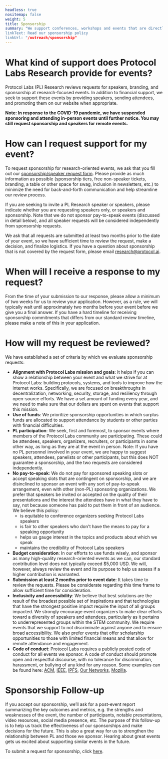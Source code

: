 ```yaml
---
headless: true
nositemap: false
weight: 5
title: Sponsorship
summary: "We support conferences, workshops and events that are directly aligned with the mission and values of Protocol Labs Research. These sponsorships support open source collaboration and innovation, further the visibility and impact of our research, and strengthen relationships between Protocol Labs and other open source communities.
linkText: Read our sponsorship policy
linkUrl: "/outreach/sponsorship"
---
```


# What kind of support does Protocol Labs Research provide for events?

Protocol Labs (PL) Research reviews requests for speakers, branding, and sponsorship at research-focused events.
In addition to financial support, we seek to support these events by providing speakers, sending attendees, and promoting them on our website when appropriate.

**Note: In response to the COVID-19 pandemic, we have suspended sponsoring and attending in-person events until further notice. You may still request sponsorship and speakers for remote events.**

# How can I request support for my event?

To request sponsorship for research-oriented events, we ask that you fill out our [sponsorship/speaker request form](https://protocollabs.smapply.io/prog/sponsorship/). Please provide as much information as possible (sponsorship tiers, free non-speaker tickets, branding, a table or other space for swag, inclusion in newsletters, etc.) to minimize the need for back-and-forth communication and help streamline our review process.

If you are seeking to invite a PL Research speaker or speakers, please indicate whether you are requesting speakers only, or speakers and sponsorship. Note that we do not sponsor pay-to-speak events (discussed in detail below), and all speaker requests will be considered independently from sponsorship requests.

We ask that all requests are submitted at least two months prior to the date of your event, so we have sufficient time to review the request, make a decision, and finalize logistics. If you have a question about sponsorship that is not covered by the request form, please email [research@protocol.ai](mailto:research@protocol.ai).

# When will I receive a response to my request?
From the time of your submission to our response, please allow a minimum of two weeks for us to review your application. However, as a rule, we will typically wait until approximately two months before your event before we give you a final answer. If you have a hard timeline for receiving sponsorship commitments that differs from our standard review timeline, please make a note of this in your application.

# How will my request be reviewed?

We have established a set of criteria by which we evaluate sponsorship requests:

- **Alignment with Protocol Labs mission and goals**: It helps if you can show a relationship between your event and what we strive for at Protocol Labs: building protocols, systems, and tools to improve how the internet works. Specifically, we are focused on breakthroughs in decentralization, networking, security, storage, and resiliency through open-source efforts. We have a set amount of funding every year, and we need to make sure that our dollars are spent on events that support this mission.
- **Use of funds**: We prioritize sponsorship opportunities in which surplus funds are allocated to support attendance by students or other parties with financial difficulties.
- **PL participation**: We seek, first and foremost, to sponsor events where members of the Protocol Labs community are participating. These could be attendees, speakers, organizers, recruiters, or participants in some other way, as long as they are at the event in person. Note: If you have no PL personnel involved in your event, we are happy to suggest speakers, attendees, panelists or other participants, but this does NOT guarantee a sponsorship, and the two requests are considered independently.
- **No pay-to-speak**: We do not pay for sponsored speaking slots or accept speaking slots that are contingent on sponsorship, and we are disinclined to sponsor an event with any sort of pay-to-speak arrangement, even with other (non-PL) sponsoring organizations. We prefer that speakers be invited or accepted on the quality of their presentations and the interest the attendees have in what they have to say, not because someone has paid to put them in front of an audience. We believe this policy:
  - is equitable to conference organizers seeking Protocol Labs speakers
  - is fair to other speakers who don't have the means to pay for a speaking opportunity
  - helps us gauge interest in the topics and products about which we speak
  - maintains the credibility of Protocol Labs speakers
- **Budget consideration**: In our efforts to use funds wisely, and sponsor as many high-quality research-oriented events as we can, our standard contribution level does not typically exceed $5,000 USD. We will, however, always review the event and its purpose to help us assess if a higher contribution is warranted.
- **Submission at least 2 months prior to event date**: It takes time to review the requests. Please be considerate regarding this time frame to allow sufficient time for consideration.
- **Inclusivity and accessibility**: We believe that best solutions are the result of the broadest possible set of inspirations and that technologies that have the strongest positive impact require the input of all groups impacted. We strongly encourage event organizers to make clear efforts toward a diversity of speakers and attendees, particularly as it pertains to underrepresented groups within the STEM community. We require events that we support to not discriminate against anyone and to ensure broad accessibility. We also prefer events that offer scholarship opportunities to those with limited financial means and that allow for remote attendance and engagement.
- **Code of conduct**: Protocol Labs requires a publicly posted code of conduct for all events we sponsor. A code of conduct should promote open and respectful discourse, with no tolerance for discrimination, harassment, or bullying of any kind for any reason. Some examples can be found here: [ACM](https://www.acm.org/about-acm/policy-against-harassment), [IEEE](https://www.ieee.org/conferences/event-safety-and-conduct-statement-for-conferences.html), [IPFS](https://github.com/ipfs/community/blob/master/code-of-conduct.md), [Our Networks](https://ournetworks.ca/code-of-conduct/), [Mozilla](https://www.mozilla.org/en-US/about/governance/policies/participation/).

# Sponsorship Follow-up

If you accept our sponsorship, we’ll ask for a post-event report summarizing the key outcomes and metrics, e.g. the strengths and weaknesses of the event, the number of participants, notable presentations, video resources, social media presence, etc. The purpose of this follow-up is to help us track the effectiveness of our sponsorships and make decisions for the future. This is also a great way for us to strengthen the relationship between PL and those we sponsor. Hearing about great events gets us excited about supporting similar events in the future.

To submit a request for sponsorship, click [here](https://protocollabs.smapply.io/prog/sponsorship/).
